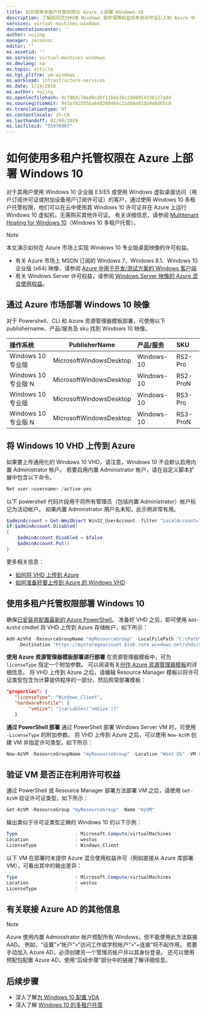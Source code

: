 ```yaml
---
title: 如何使用多租户托管权限在 Azure 上部署 Windows 10
description: 了解如何充分利用 Windows 软件保障权益将本地许可证引入到 Azure 中
services: virtual-machines-windows
documentationcenter: ''
author: xujing
manager: jeconnoc
editor: ''
ms.assetid: ''
ms.service: virtual-machines-windows
ms.devlang: na
ms.topic: article
ms.tgt_pltfrm: vm-windows
ms.workload: infrastructure-services
ms.date: 1/24/2018
ms.author: xujing
ms.openlocfilehash: dc798dc78ed0cdbf11bbe3bc2dd805433b127a4d
ms.sourcegitcommit: 943af92555ba640288464c11d84e01da948db5c0
ms.translationtype: HT
ms.contentlocale: zh-CN
ms.lasthandoff: 02/09/2019
ms.locfileid: "55976907"
---
```

# <a name="how-to-deploy-windows-10-on-azure-with-multitenant-hosting-rights"></a>如何使用多租户托管权限在 Azure 上部署 Windows 10 
对于其用户使用 Windows 10 企业版 E3/E5 或使用 Windows 虚拟桌面访问（用户订阅许可证或附加设备用户订阅许可证）的客户，通过使用 Windows 10 多租户托管权限，他们可以在云中使用其 Windows 10 许可证并在 Azure 上运行 Windows 10 虚拟机，无需购买其他许可证。 有关详细信息，请参阅 [Multitenant Hosting for Windows 10](https://www.microsoft.com/en-us/CloudandHosting/licensing_sca.aspx)（Windows 10 多租户托管）。

> [!NOTE]
> 本文演示如何在 Azure 市场上实现 Windows 10 专业版桌面映像的许可权益。
> - 有关 Azure 市场上 MSDN 订阅的 Windows 7、Windows 8.1、Windows 10 企业版 (x64) 映像，请参阅 [Azure 中用于开发/测试方案的 Windows 客户端](client-images.md)
> - 有关 Windows Server 许可权益，请参阅 [Windows Server 映像的 Azure 混合使用权益](hybrid-use-benefit-licensing.md)。
>

## <a name="deploying-windows-10-image-from-azure-marketplace"></a>通过 Azure 市场部署 Windows 10 映像 
对于 Powershell、CLI 和 Azure 资源管理器模板部署，可使用以下 publishername、产品/服务及 sku 找到 Windows 10 映像。

| 操作系统  |      PublisherName      |  产品/服务 | SKU |
|:----------|:-------------:|:------|:------|
| Windows 10 专业版    | MicrosoftWindowsDesktop | Windows-10  | RS2-Pro   |
| Windows 10 专业版 N  | MicrosoftWindowsDesktop | Windows-10  | RS2-ProN  |
| Windows 10 专业版    | MicrosoftWindowsDesktop | Windows-10  | RS3-Pro   |
| Windows 10 专业版 N  | MicrosoftWindowsDesktop | Windows-10  | RS3-ProN  |

## <a name="uploading-windows-10-vhd-to-azure"></a>将 Windows 10 VHD 上传到 Azure
如果要上传通用化的 Windows 10 VHD，请注意，Windows 10 不会默认启用内置 Administrator 帐户。 若要启用内置 Administrator 帐户，请在自定义脚本扩展中包含以下命令。

```powershell
Net user <username> /active:yes
```

以下 powershell 代码片段用于将所有管理员（包括内置 Administrator）帐户标记为活动帐户。 如果内置 Administrator 用户名未知，此示例非常有用。
```powershell
$adminAccount = Get-WmiObject Win32_UserAccount -filter "LocalAccount=True" | ? {$_.SID -Like "S-1-5-21-*-500"}
if($adminAccount.Disabled)
{
    $adminAccount.Disabled = $false
    $adminAccount.Put()
}
```
更多相关信息： 
* [如何将 VHD 上传到 Azure](upload-generalized-managed.md)
* [如何准备好要上传到 Azure 的 Windows VHD](prepare-for-upload-vhd-image.md)


## <a name="deploying-windows-10-with-multitenant-hosting-rights"></a>使用多租户托管权限部署 Windows 10
确保[已安装并配置最新的 Azure PowerShell](/powershell/azure/overview)。 准备好 VHD 之后，即可使用 `Add-AzVhd` cmdlet 将 VHD 上传到 Azure 存储帐户，如下所示：

```powershell
Add-AzVhd -ResourceGroupName "myResourceGroup" -LocalFilePath "C:\Path\To\myvhd.vhd" `
    -Destination "https://mystorageaccount.blob.core.windows.net/vhds/myvhd.vhd"
```


**使用 Azure 资源管理器模板部署进行部署** 在资源管理器模板中，可为 `licenseType` 指定一个附加参数。 可以阅读有关[创作 Azure 资源管理器模板](../../resource-group-authoring-templates.md)的详细信息。 将 VHD 上传到 Azure 之后，请编辑 Resource Manager 模板以将许可证类型包含为计算提供程序的一部分，然后照常部署模板：
```json
"properties": {  
   "licenseType": "Windows_Client",
   "hardwareProfile": {
        "vmSize": "[variables('vmSize')]"
   }
```

**通过 PowerShell 部署** 通过 PowerShell 部署 Windows Server VM 时，可使用 `-LicenseType` 的附加参数。 将 VHD 上传到 Azure 之后，可以使用 `New-AzVM` 创建 VM 并指定许可类型，如下所示：
```powershell
New-AzVM -ResourceGroupName "myResourceGroup" -Location "West US" -VM $vm -LicenseType "Windows_Client"
```

## <a name="verify-your-vm-is-utilizing-the-licensing-benefit"></a>验证 VM 是否正在利用许可权益
通过 PowerShell 或 Resource Manager 部署方法部署 VM 之后，请使用 `Get-AzVM` 验证许可证类型，如下所示：
```powershell
Get-AzVM -ResourceGroup "myResourceGroup" -Name "myVM"
```

输出类似于许可证类型正确的 Windows 10 的以下示例：

```powershell
Type                     : Microsoft.Compute/virtualMachines
Location                 : westus
LicenseType              : Windows_Client
```

以下 VM 在部署时未提供 Azure 混合使用权益许可（例如直接从 Azure 库部署 VM），可看出其中的输出差异：

```powershell
Type                     : Microsoft.Compute/virtualMachines
Location                 : westus
LicenseType              :
```

## <a name="additional-information-about-joining-azure-ad"></a>有关联接 Azure AD 的其他信息
>[!NOTE]
>Azure 使用内置 Administrator 帐户预配所有 Windows，但不能使用此方法联接 AAD。 例如，“设置”>“帐户”>“访问工作或学校帐户”>“+连接”将不起作用。 若要手动加入 Azure AD，必须创建另一个管理员帐户并以其身份登录。 还可以使用预配包配置 Azure AD，使用“后续步骤”部分中的链接了解详细信息。
>
>

## <a name="next-steps"></a>后续步骤
- 深入了解[为 Windows 10 配置 VDA](https://docs.microsoft.com/windows/deployment/vda-subscription-activation)
- 深入了解 [Windows 10 的多租户托管](https://www.microsoft.com/en-us/CloudandHosting/licensing_sca.aspx)


